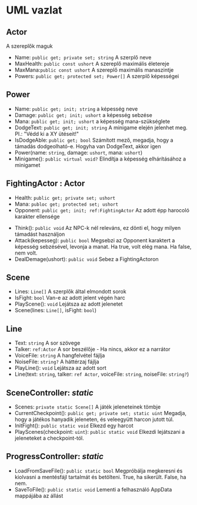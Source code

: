 # UML vazlat

## Actor

A szereplők maguk

- Name: `public get; private set; string` A szerplő neve
- MaxHealth: `public const ushort` A szereplő maximális életereje
- MaxMana:`public const ushort` A szereplő maximális manaszintje
- Powers: `public get; protected set; Power[]` A szerplő képességei

## Power

- Name: `public get; init; string` a képesség neve
- Damage: `public get; init; ushort` a képesség sebzése
- Mana: `public get; init; ushort` a képesség mana-szükséglete
- DodgeText: `public get; init; string` A minigame elején jelenhet meg. Pl.: "Védd ki a XY ütéseit!"
- IsDodgeAble: `public get; bool` Számított mező, megadja, hogy a támadás dodgeolható-e. Hogyha van DodgeText, akkor igen
- Power(name: `string`, damage: `ushort`, mana: `ushort`)
- Minigame(): `public virtual void?` Elindítja a képesség elhárításához a minigamet

## FightingActor : Actor

- Health: `public get; private set; ushort`
- Mana: `publoc get; protected set; ushort`
- Opponent: `public get; init; ref:FightingActor` Az adott épp harocoló karakter ellensége
<!--  SetOpponent(`ref:FightingActor`): `void` Beállítja az adott éppen harcoló karakter ellenségét -->
- Think(): `public void` Az NPC-k nél releváns, ez dönti el, hogy milyen támadást használjon
- Attack(kepesseg): `public bool` Megsebzi az Opponent karaktert a képesség sebzésével, levonja a manat. Ha true, volt elég mana. Ha false, nem volt.
- DealDemage(ushort): `public void` Sebez a FightingActoron

## Scene

- Lines: `Line[]` A szerplők által elmondott sorok
- IsFight: `bool` Van-e az adott jelent végén harc
- PlayScene(): `void` Lejátsza az adott jelenetet
- Scene(lines: `Line[]`, isFight: `bool`)

## Line

- Text: `string` A sor szövege
- Talker: `ref:Actor` A sor beszélője - Ha nincs, akkor ez a narrátor
- VoiceFile: `string` A hangfelvétel fájlja
- NoiseFile: `string?` A háttérzaj fájlja
- PlayLine(): `void` Lejátsza az adott sort
- Line(text: `string`, talker: `ref Actor`, voiceFile: `string`, noiseFile: `string?`)

## SceneController: *static*

- Scenes: `private static Scene[]` A játék jeleneteinek tömbje
- CurrentCheckpoint(): `public get; private set; static uint` Megadja, hogy a játékos hanyadik jeleneten, és veleegyütt harcon jutott túl.
- InitFight(): `public static void` Elkezd egy harcot
- PlayScenes(checkpoint: `uint`): `public static void` Elkezdi lejátszani a jeleneteket a checkpoint-tól.

## ProgressController: *static*

- LoadFromSaveFile(): `public static bool` Megpróbálja megkeresni és kiolvasni a mentésfájl tartalmát és betölteni. True, ha sikerült. False, ha nem.
- SaveToFile(): `public static void` Lementi a felhasználó AppData mappájába az állást